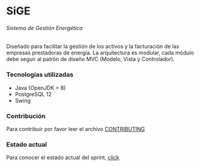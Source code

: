 # SiGE

###### Sistema de Gestión Energética
Diseñado para facilitar la gestión de los activos y la facturación de las empresas prestadoras de energía.
La arquitectura es modular, cada módulo debe seguir al patrón de diseño MVC (Modelo, Vista y Controlador).

### Tecnologías utilizadas
* Java (OpenJDK > 8)
* PostgreSQL 12
* Swing


### Contribución
Para contribuir por favor leer el archivo [CONTRIBUTING](/CONTRIBUTING.md)

### Estado actual
Para conocer el estado actual del sprint, [click](../../projects)
